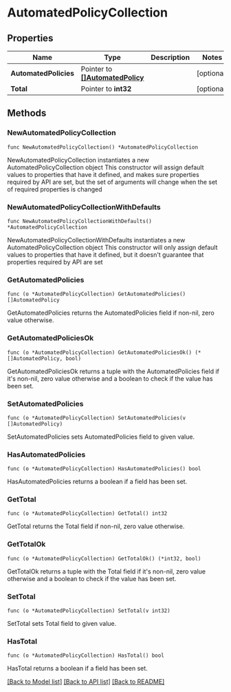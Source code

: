 # AutomatedPolicyCollection

## Properties

Name | Type | Description | Notes
------------ | ------------- | ------------- | -------------
**AutomatedPolicies** | Pointer to [**[]AutomatedPolicy**](AutomatedPolicy.md) |  | [optional] 
**Total** | Pointer to **int32** |  | [optional] 

## Methods

### NewAutomatedPolicyCollection

`func NewAutomatedPolicyCollection() *AutomatedPolicyCollection`

NewAutomatedPolicyCollection instantiates a new AutomatedPolicyCollection object
This constructor will assign default values to properties that have it defined,
and makes sure properties required by API are set, but the set of arguments
will change when the set of required properties is changed

### NewAutomatedPolicyCollectionWithDefaults

`func NewAutomatedPolicyCollectionWithDefaults() *AutomatedPolicyCollection`

NewAutomatedPolicyCollectionWithDefaults instantiates a new AutomatedPolicyCollection object
This constructor will only assign default values to properties that have it defined,
but it doesn't guarantee that properties required by API are set

### GetAutomatedPolicies

`func (o *AutomatedPolicyCollection) GetAutomatedPolicies() []AutomatedPolicy`

GetAutomatedPolicies returns the AutomatedPolicies field if non-nil, zero value otherwise.

### GetAutomatedPoliciesOk

`func (o *AutomatedPolicyCollection) GetAutomatedPoliciesOk() (*[]AutomatedPolicy, bool)`

GetAutomatedPoliciesOk returns a tuple with the AutomatedPolicies field if it's non-nil, zero value otherwise
and a boolean to check if the value has been set.

### SetAutomatedPolicies

`func (o *AutomatedPolicyCollection) SetAutomatedPolicies(v []AutomatedPolicy)`

SetAutomatedPolicies sets AutomatedPolicies field to given value.

### HasAutomatedPolicies

`func (o *AutomatedPolicyCollection) HasAutomatedPolicies() bool`

HasAutomatedPolicies returns a boolean if a field has been set.

### GetTotal

`func (o *AutomatedPolicyCollection) GetTotal() int32`

GetTotal returns the Total field if non-nil, zero value otherwise.

### GetTotalOk

`func (o *AutomatedPolicyCollection) GetTotalOk() (*int32, bool)`

GetTotalOk returns a tuple with the Total field if it's non-nil, zero value otherwise
and a boolean to check if the value has been set.

### SetTotal

`func (o *AutomatedPolicyCollection) SetTotal(v int32)`

SetTotal sets Total field to given value.

### HasTotal

`func (o *AutomatedPolicyCollection) HasTotal() bool`

HasTotal returns a boolean if a field has been set.


[[Back to Model list]](../README.md#documentation-for-models) [[Back to API list]](../README.md#documentation-for-api-endpoints) [[Back to README]](../README.md)


